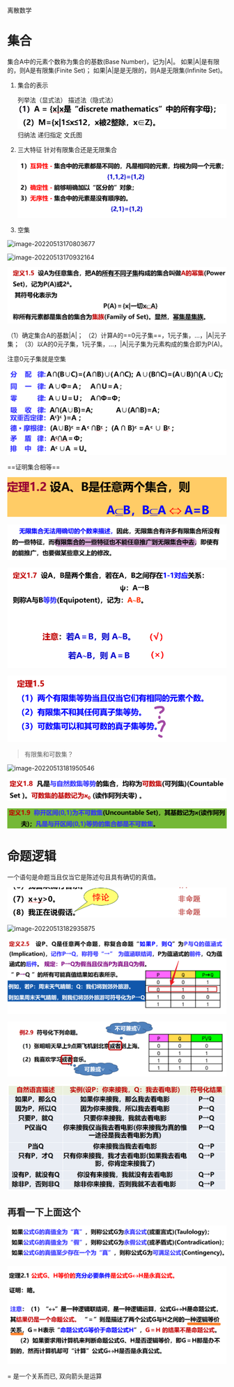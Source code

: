 离散数学



# 集合

集合A中的元素个数称为集合的基数(Base Number)，记为|A|。
如果|A|是有限的，则A是有限集(Finite Set)；
如果|A|是是无限的，则A是无限集(Infinite Set)。

1. 集合的表示 

    列举法（显式法）
    描述法（隐式法）![image-20220513170313011](https://raw.githubusercontent.com/RNCHEN/photo-326/master/blogImg/image-20220513170313011.png)
    归纳法 
    递归指定
    文氏图

2. 三大特征    针对有限集合还是无限集合

   ![image-20220513170428204](https://raw.githubusercontent.com/RNCHEN/photo-326/master/blogImg/image-20220513170428204.png)

3. 空集

![image-20220513170803677](../../../AppData/Roaming/Typora/typora-user-images/image-20220513170803677.png)

![image-20220513170932164](../../../AppData/Roaming/Typora/typora-user-images/image-20220513170932164.png)

![image-20220513171102397](https://raw.githubusercontent.com/RNCHEN/photo-326/master/blogImg/image-20220513171102397.png)

（1）确定集合A的基数|A|；
（2）计算A的==0元子集==，1元子集，…，|A|元子集；
（3）以A的0元子集，1元子集，…，|A|元子集为元素构成的集合即为P(A)。

注意0元子集就是空集

![image-20220513171406966](https://raw.githubusercontent.com/RNCHEN/photo-326/master/blogImg/image-20220513171406966.png)

==证明集合相等==

![image-20220513172111260](https://raw.githubusercontent.com/RNCHEN/photo-326/master/blogImg/image-20220513172111260.png)

![image-20220513172626974](https://raw.githubusercontent.com/RNCHEN/photo-326/master/blogImg/image-20220513172626974.png)

![image-20220513173341976](https://raw.githubusercontent.com/RNCHEN/photo-326/master/blogImg/image-20220513173341976.png)

![image-20220513181301552](https://raw.githubusercontent.com/RNCHEN/photo-326/master/blogImg/image-20220513181301552.png)

> 有限集和可数集？

![image-20220513181950546](../../../AppData/Roaming/Typora/typora-user-images/image-20220513181950546.png)

![image-20220513182213216](https://raw.githubusercontent.com/RNCHEN/photo-326/master/blogImg/image-20220513182213216.png)

![image-20220513182153360](https://raw.githubusercontent.com/RNCHEN/photo-326/master/blogImg/image-20220513182153360.png)

# 命题逻辑

一个语句是命题当且仅当它是陈述句且具有确切的真值。

![image-20220513182915729](https://raw.githubusercontent.com/RNCHEN/photo-326/master/blogImg/image-20220513182915729.png)

![image-20220513182935875](../../../AppData/Roaming/Typora/typora-user-images/image-20220513182935875.png)

![image-20220513183534431](https://raw.githubusercontent.com/RNCHEN/photo-326/master/blogImg/image-20220513183534431.png)

![image-20220513184042712](https://raw.githubusercontent.com/RNCHEN/photo-326/master/blogImg/image-20220513184042712.png)

![image-20220513185134727](https://raw.githubusercontent.com/RNCHEN/photo-326/master/blogImg/image-20220513185134727.png)

## 再看一下上面这个

![image-20220513185803759](https://raw.githubusercontent.com/RNCHEN/photo-326/master/blogImg/image-20220513185803759.png)

![image-20220513190313593](https://raw.githubusercontent.com/RNCHEN/photo-326/master/blogImg/image-20220513190313593.png)

= 是一个关系而已, 双向箭头是运算